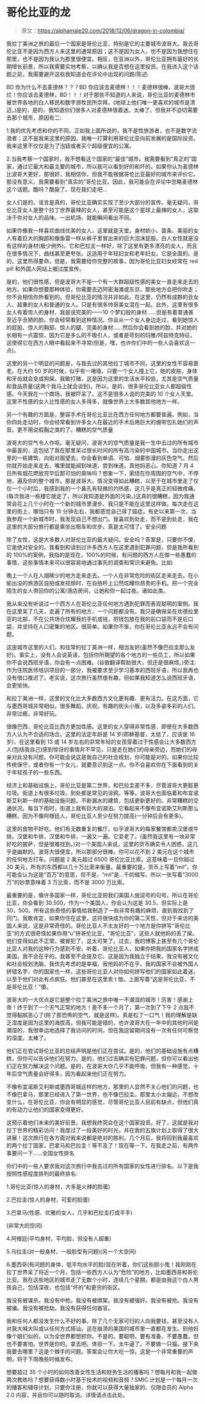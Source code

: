 # 哥伦比亚的龙

> 原文：<https://alphamale20.com/2018/12/06/dragon-in-colombia/>

我拉丁美洲之旅的最后一个国家是哥伦比亚，特别是它的主要城市波哥大。我去哥伦比亚不是因为西方人来这里的通常原因；这不是因为女人，也不是因为我想住在那里，也不是因为我认为那里很便宜。相反，在亚洲以外，哥伦比亚拥有最好的长期增长前景，所以我需要实地考察，以确认我是否想在这里投资。在我进入这个话题之前，我需要避开这些我知道会在评论中出现的问题/陈述:

BD 你为什么不去麦德林？？？BD 你应该去麦德林！！！麦德林很棒，波哥大很烂！你应该去麦德林，BD！！！对于那些不知道的人来说，哥伦比亚的麦德林市被世界各地的白人移民和数字游牧民所崇拜。(地球上他们唯一更喜欢的城市是清迈。)是的，是的，我知道你们很多人对麦德林很着迷。太棒了。但我并不迫切需要去那个城市，原因有二:

1.我的优先考虑和你的不同。正如我上面所说的，我不是性旅游者，也不是数字流浪者；这不是我来这里的原因。我唯一打算利用哥伦比亚向前发展的是国际投资。我来这里不仅仅是为了泡妞或者买个超级便宜的公寓。

2.当我考察一个国家时，我不想看这个国家的“最佳”城市。我需要看到“真正的”国家，通过它最大和最主要的城市，所以我可以看到好的和坏的。如果你认为麦德林比波哥大更好，那很好，我相信你，但我不能根据哥伦比亚最好的城市来评价它。那没有意义。我需要看到“真实的”哥伦比亚。因此，我可能会在评论中忽略麦德林这个话题。酷吗？酷毙了。现在我们走吧…

女人们是的，谣言是真的，哥伦比亚确实实现了至少大部分的宣传。毫无疑问，哥伦比亚女人是整个拉丁世界最辣的女人，甚至可能是这个星球上最辣的女人，这取决于你对女人的品味。一出机场，就能瞬间看出不同。

如果你像我一样喜欢曲线优美的女人，这里就是天堂。身材娇小、苗条、美丽的女人有着巨大的胸部和像鱼雷一样从裤子里冒出来的巨大泡沫屁股。白人女性就是没有这样的身材(极少例外)。它和巴拉圭一样好，除了这里有更多漂亮的女人，而且在很多情况下，曲线甚至更夸张。这适用于年轻妇女和老年妇女。它是全面的。是的，这里热得要命。但是，我需要给你完整的故事，因为哥伦比亚妇女经常在 red pill 和外国人网站上被过度宣传。

是的，他们很性感，但是波哥大不是一个有一大群超级性感的美女一直走来走去的地方。如果你想要那种体验，你需要去迈阿密海滩或东京。那些地方会把你吹走；你不会相信你所看到的。但哥伦比亚的情况并非如此。在这里，仍然有成群的丑女人、超重的女人和普通的女人。只是有很多帅哥美女混在一起。此外，这里有很多女人有着惊人的身材，我是说完美的——10 个梦幻般的身材……但是有着普通甚至近乎丑陋的脸。你会经常看到这种情况。你会从一个女人身边走过，看到她惊人的屁股、惊人的胸部、惊人的腿、完美的身材……然后你会看到她的脸，并对她的长相有一点震惊，因为它是多么的不吸引人，或者是苛刻的玛雅/阿兹特克特征，这使得它在西方人眼中看起来不寻常(但是，嘿，也许你们中的一些人会喜欢这一点)。

这里的另一个明显的问题是，与我去过的其他拉丁城市不同，这里的女性不容易衰老。在大约 50 岁的时候，似乎有一堵墙，只要一个女人撞上它，她的皮肤，身体和牙齿就会变成狗屎。我敢打赌，这是因为这里的生活水平较低，尤其是空气质量和食品质量(这两个我马上就会谈到)。所以，是的，很多哥伦比亚女人都超级性感。今天我在一个商场，我被吓呆了。这不是很多人说的完美的 10 个女人天堂。这里不性感的女人比性感的女人多得多，就像世界上大多数其他地方一样。

另一个有趣的方面是，整容手术在哥伦比亚比在西方任何地方都要普遍。例如，当你四处走动时，你会经常看到许多女人在最近的手术后用巨大的绷带包扎她们的声音。更不用说假胸之类的了。糟糕的空气质量

波哥大的空气令人作呕。毫无疑问，波哥大的空气质量是我一生中去过的所有城市中最差的，这包括了我在那里呆过很长时间的所有高污染的中国城市。当你走出这里的一栋建筑，向街对面望去，你会看到单调、可怕、烟雾弥漫的灰色空气。然后你就开始走来走去，嘴里就能闻到味道，尝到味道。真他妈恶心。你知道 7 月 4 日所有烟花燃放完毕后那可怕的臭味吗？想象一下，萦绕在你周围的空气中，不停地，遍及你的整个城市。那是波哥大。情况变得如此糟糕，以至于在城市里走了仅仅一个小时后，我感到我的一个鼻孔有轻微的灼热感，这几乎是真正的轻微疼痛。(每次我进一栋楼它就走了，所以我知道是外面的污染。)这真的很糟糕，因为我通常会花上几个小时在一个新的城市里漫步。我只是不能在这里这样做。每次走在这里的街上，哪怕只有 15 分钟左右，我都感觉自己得了癌症。有史以来第一次，当我参观一个新城市时，我发现自己不想出门。我喜欢到处走，而不是到处走，我在这里的大部分旅行都是乘坐出租车和优步。真是太可惜了。安全问题

除了女性，这是大多数人对哥伦比亚的最大疑问。安全吗？答案是，只要你不傻，它是绝对安全的。我看到和读到过许多西方人在这里遇到犯罪问题，但是我所看到的 100%的案例，我指的是现在，100%的时候，有问题的西方人在做一些愚蠢的事情，这些事情本来可以很容易地通过事先的调查和常识来避免。比如:

晚上一个人在人烟稀少的地方走来走去。一个人在非常危险的街区走来走去。在小偷出没的旅游区自拍或发视频时，在自拍杆上公然炫耀你昂贵的手机。把一个完全陌生的女人带回你的公寓/酒店房间，让她和你一起过夜。诸如此类。

我从来没有听说过一个西方人在哥伦比亚任何地方遇到犯罪而表现聪明的案例。我在这里呆了几天，走遍了所有的地方，一个问题都没有。我只是确保呆在坎德拉里亚的北部，不在公共场合炫耀我的手机或钱，把钱包放在我的前口袋而不是后口袋，并坚持在人口密集的地区。很简单。如果你不笨，你在哥伦比亚永远不会有问题。

这座城市这里的人们，和往常的拉丁美洲一样，相当友好(虽然不像巴拉圭那么友好)。事实上，没有人会说英语，包括你所期望的各个地方的一些员工，所以如果你不会说西班牙语，你会有一点困难。(谷歌翻译帮助很大，但还是很麻烦。)旁注:作为住院医师培训项目的一部分，我被要求至少学习基本的西班牙语，所以我再也没有借口推迟了。老实说，这次旅行虽然很有趣，但如果我知道怎么说西班牙语，会更愉快。

和拉丁美洲一样，这里的文化比大多数西方文化更有趣、更有活力。在这方面，它与墨西哥城非常相似。很多舞蹈，庆祝，有趣的街头小贩，以及多姿多彩的人们。非常过瘾，非常好玩。

很像巴西，哥伦比亚比西方更加性感。这里的女人穿得非常性感，即使在大多数西方人认为不合适的场合。这里的法定年龄是 14 岁(耶稣基督，太低了，应该是 16 岁)，在这里看到 13 或 14 岁左右的非常年轻的女孩穿着过于性感会让大多数西方人(包括我自己)感到惊讶的事情并不罕见，只是走在她们的母亲旁边，而她们的母亲对此没有问题。你可能会说这是我自己的社会规划，你可能是对的。如果你比较传统保守，或者你有一个女儿，就要意识到这一点。你不会喜欢你在下面看到的关于年轻孩子的一些东西。

经济上和基础设施上，哥伦比亚是第二世界，和巴拉圭差不多，尽管波哥大更脏更垃圾。街道上有很多垃圾，到处都是常见的涂鸦，等等。波哥大也面临着和布宜诺斯艾利斯一样的基础设施问题。不断漏水的建筑，包括更新更好的。非常糟糕的交通状况。每当下雨时，街道上就有巨大的湖泊。它看起来不像布宜诺斯艾利斯那么糟糕，因为不像阿根廷人，哥伦比亚人至少在努力提高(一分钟后会有更多)。

这里的食物不好吃。他们有无数重复的餐厅。似乎波哥大的每家餐馆都卖汉堡或牛排。汉堡和牛排，汉堡和牛排，一遍又一遍。它变老了。(虽然我这里有一块非常好吃的披萨，但是很难找到。)对一个美国人来说，这里的货币确实令人困惑，这几乎是幽默的。波哥大很便宜，所以那部分很棒。你可以花不到 2 美元在这个城市的任何地方打车。问题是 2 美元超过 6500 哥伦比亚比索。这意味着一旦你超过 30 美元，所有的东西都以几十万比索来衡量。最重要的是，货币上写着“mil”，你可能会认为这是“百万”的意思，但不是，“mil”是…千的缩写。所以一张写着“3000 万”的钞票意味着 3 万比索，而不是 3000 万比索。

最重要的是，像许多国家一样，哥伦比亚把我们美国人放逗号的句号。所以在哥伦比亚，你会看到 30.500，作为一个美国人，你会认为这是 30.5，但实际上是 30，500。所有这些奇怪的事情给我制造了一些非常有趣的麻烦，直到我找到了窍门。我敢肯定，如果你住在这里，这将很快成为你的第二天性，但对于来访的美国人来说，这是非常奇怪的。哥伦比亚人不太友好的一个地方是你拼写“哥伦比亚”的方式很奇怪如果你用“u”拼哥伦比亚，“哥伦比亚”，这些人就他妈的丢了屎。他们变得如此不正常，被冒犯了，这太可笑了。过去，我的博客上甚至有几个哥伦比亚人对我的这种行为感到不安。听着，哥伦比亚人，如果你把我的国家名字拼成美国，我不会在乎的。我甚至不会提及它。这是因为我独立于结果，我没有被文化和社会规划洗脑，我优先考虑的是幸福，我他妈的不在乎。我的国家不会被外国人拼错名字，你的国家也一样。这些哥伦比亚人对你如何拼写他们的国家如此着迷，以至于他们对此有点疯狂。他们甚至在这里卖 t 恤，上面写着“这是哥伦比亚，不是哥伦比亚！”傻。

波哥大的一大优点是它是整个拉丁美洲之旅中唯一不潮湿的城市！厉害！感谢上帝！终于到了一个天气正常的地方！差不多一个月了，第一次到了下午 2 点我不觉得黏腻恶心了(除了那恐怖的空气，就是这样)。真是松了一口气！我的理解是缺乏湿度是因为这里的海拔高，但我可能是错的，也许波哥大在一年中的其他时间是潮湿的，我很幸运地选择了我访问的时间，但在我逗留期间没有一次有任何可察觉的湿度。太棒了。

他们正在尝试哥伦比亚的总结声明是他们正在尝试。是的，他们的基础设施有点糟糕，但你可以告诉他们在努力。是的，他们过去确实有犯罪问题，但你可以看出他们正在努力解决这个问题。是的，在波哥大你几乎不能呼吸，但我有一种感觉，十年后空气质量会好得多，因为看起来他们正在努力。

不像布宜诺斯艾利斯或墨西哥城这样的地方，那里的人显然不关心他们的问题，也不像巴拿马，那里已经进入了第一世界，也不像巴拉圭，那里太小太偏远，不想改变什么，在哥伦比亚，你会有明显的感觉，尽管哥伦比亚人目前有缺点，但他们真的有动力让他们的国家变得更好。

这预示着他们未来的美好前景。我想我终究会在这个国家投资。好了，这就是我对拉丁世界的精彩访问！我度过了一段美好的时光，并在我的五旗计划上取得了很大进展！这次旅行在各方面对我来说都是绝对的胜利。几个月后，我将回到我最喜欢的两个拉丁国家，巴拿马和巴拉圭！等不及了！现在等一下。在我走之前，有两件事要问一下……全国女性排名

你们中的一些人要求我对这次旅行中我去过的所有国家的女性进行排名。以下是我按照性感程度排列的最终排名:

1.哥伦比亚(惊人的身材，大多是火辣的脸蛋)

2.巴拉圭(惊人的身材，可爱的脸蛋)

3.巴拿马(性感、优雅的女人，几乎和巴拉圭打成平手)

(非常大的空间)

4.阿根廷(平均身材，平均脸，但没有人超重)

5.乌拉圭(对一般身材，一般脸型有问题)(另一个大空间)

6.墨西哥(有问题的身体，低平均水平的脸)现在听着，你们这些胆小鬼！我刚刚在拉丁世界呆了将近一个月，包括一些西方人认为“危险”的地方，比如墨西哥和哥伦比亚。我在这些地区的城市走了无数个小时，连续几个星期，都是由我这个白人男孩自己，包括深夜，也包括“坏的”和更穷的街区。

我没有被谋杀。我没有中枪。我没有被绑架。我没有被强奸。我没有被抢。我没有被骗。我没有被抢劫。我没有获得任何器官。

我和任何人都没发生什么不好的事。除了几个无家可归的人向我要钱，甚至没有人对我大喊大叫或以任何方式搭讪，这在崩溃的美国的城市里一直都在发生。别他妈像个娘们似的，以为全世界都想抓你。不是的。要聪明，要有准备，不要愚蠢，但也不要害怕。世界是你的。拿去吧。体验一下。太牛逼了。不要做一只猫。接下来我要去哪里？这是个棘手的问题。答案会让你大吃一惊。这是一个非常重要的声明，将于下周晚些时候发布。

想要超过 35 个小时的如何改善女性生活和财务生活的播客吗？想每月和我一起做两次教练吗？想要获得数小时基于技术的视频和音频？SMIC 计划是一个每月一次的播客和辅导计划，只要你注册，你就可以获得大量独家的、仅限会员的 Alpha 2.0 内容，并且你可以随时取消。详情请点击此处。